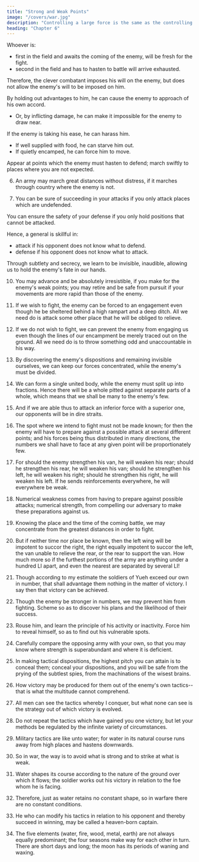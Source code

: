 ```yaml
---
title: "Strong and Weak Points"
image: "/covers/war.jpg"
description: "Controlling a large force is the same as the controlling a few men. It is merely a question of dividing up their numbers"
heading: "Chapter 6"
---
```



Whoever is:
- first in the field and awaits the coming of the enemy, will be fresh for the fight. 
- second in the field and has to hasten to battle will arrive exhausted.

Therefore, the clever combatant imposes his will on the enemy, but does not allow the enemy's will to be imposed on him.

By holding out advantages to him, he can cause the enemy to approach of his own accord. 
- Or, by inflicting damage, he can make it impossible for the enemy to draw near.

<!-- 4.  -->

If the enemy is taking his ease, he can harass him. 
- If well supplied with food, he can starve him out.
- If quietly encamped, he can force him to move.

<!-- 5.  -->

Appear at points which the enemy must hasten to defend; march swiftly to places where you are not expected.

6. An army may march great distances without distress, if it marches through country where the enemy is not.

7. You can be sure of succeeding in your attacks if you only attack places which are undefended.

You can ensure the safety of your defense if you only hold positions that cannot be attacked.

<!-- 8.  -->

Hence, a general is skillful in:
- attack if his opponent does not know what to defend. 
- defense if his opponent does not know what to attack.

<!-- 9.  -->

Through subtlety and secrecy, we learn to be invisible, inaudible, allowing us to hold the enemy's fate in our hands.

10. You may advance and be absolutely irresistible, if you make for the enemy's weak points; you may retire and be safe from pursuit if your movements are more rapid than those of the enemy.

11. If we wish to fight, the enemy can be forced to an engagement even though he be sheltered behind a high rampart and a deep ditch. All we need do is attack some other place that he will be obliged to relieve.

12. If we do not wish to fight, we can prevent the enemy from engaging us even though the lines of our encampment be merely traced out on the ground. All we need do is to throw something odd and unaccountable in his way.

13. By discovering the enemy's dispositions and remaining invisible ourselves, we can keep our forces concentrated, while the enemy's must be divided.

14. We can form a single united body, while the enemy must split up into fractions. Hence there will be a whole pitted against separate parts of a whole, which means that we shall be many to the enemy's few.

15. And if we are able thus to attack an inferior force with a superior one, our opponents will be in dire straits.

16. The spot where we intend to fight must not be made known; for then the enemy will have to prepare against a possible attack at several different points; and his forces being thus distributed in many directions, the numbers we shall have to face at any given point will be proportionately few.

17. For should the enemy strengthen his van, he will weaken his rear; should he strengthen his rear, he will weaken his van; should he strengthen his left, he will weaken his right; should he strengthen his right, he will weaken his left. If he sends reinforcements everywhere, he will everywhere be weak.

18. Numerical weakness comes from having to prepare against possible attacks; numerical strength, from compelling our adversary to make these preparations against us.

19. Knowing the place and the time of the coming battle, we may concentrate from the greatest distances in order to fight.

20. But if neither time nor place be known, then the left wing will be impotent to succor the right, the right equally impotent to succor the left, the van unable to relieve the rear, or the rear to support the van. How much more so if the furthest portions of the army are anything under a hundred LI apart, and even the nearest are separated by several LI!

21. Though according to my estimate the soldiers of Yueh exceed our own in number, that shall advantage them nothing in the matter of victory. I say then that victory can be achieved.

22. Though the enemy be stronger in numbers, we may prevent him from fighting. Scheme so as to discover his plans and the likelihood of their success.

23. Rouse him, and learn the principle of his activity or inactivity. Force him to reveal himself, so as to find out his vulnerable spots.

24. Carefully compare the opposing army with your own, so that you may know where strength is superabundant and where it is deficient.

25. In making tactical dispositions, the highest pitch you can attain is to conceal them; conceal your dispositions, and you will be safe from the prying of the subtlest spies, from the machinations of the wisest brains.

26. How victory may be produced for them out of the enemy's own tactics--that is what the multitude cannot comprehend.

27. All men can see the tactics whereby I conquer, but what none can see is the strategy out of which victory is evolved.

28. Do not repeat the tactics which have gained you one victory, but let your methods be regulated by the infinite variety of circumstances.

29. Military tactics are like unto water; for water in its natural course runs away from high places and hastens downwards.

30. So in war, the way is to avoid what is strong and to strike at what is weak.

31. Water shapes its course according to the nature of the ground over which it flows; the soldier works out his victory in relation to the foe whom he is facing.

32. Therefore, just as water retains no constant shape, so in warfare there are no constant conditions.

33. He who can modify his tactics in relation to his opponent and thereby succeed in winning, may be called a heaven-born captain.

34. The five elements (water, fire, wood, metal, earth) are not always equally predominant; the four seasons make way for each other in turn. There are short days and long; the moon has its periods of waning and waxing.

